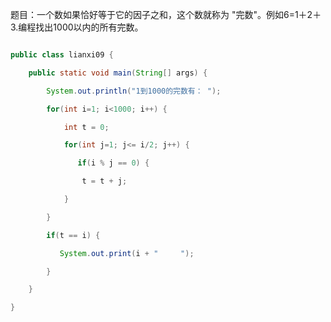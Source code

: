 题目：一个数如果恰好等于它的因子之和，这个数就称为 "完数"。例如6=1＋2＋3.编程找出1000以内的所有完数。
```java  
public class lianxi09 {
	public static void main(String[] args) {
		System.out.println("1到1000的完数有： ");
		for(int i=1; i<1000; i++) {
			int t = 0;
			for(int j=1; j<= i/2; j++) {
			   if(i % j == 0) {
				t = t + j;
			}
		}
		if(t == i) {
		   System.out.print(i + "     ");
		}
    }
}
```